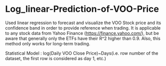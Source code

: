 # Log_linear-Prediction-of-VOO-Price
Used linear regression to forecast and visualize the VOO Stock price and its confidence band in order to provide reference when trading. It is applicable to any stock data from Yahoo Finance (https://finance.yahoo.com/), but be aware that generally only the ETFs have their R^2 higher than 0.9. Also, this method only works for long-term trading.

Statistical Model : log(Daily VOO Close Price)~Days(i.e. row number of the dataset, the first row is considered as day 1, etc.)
